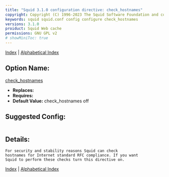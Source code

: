 ```yaml
---
title: "Squid 3.1.0 configuration directive: check_hostnames"
copyright: Copyright (C) 1996-2023 The Squid Software Foundation and contributors
keywords: squid squid.conf config configure check_hostnames
versions: 3.1.0
proiduct: Squid Web cache
permissions: GNU GPL v2
# showMiniToc: true
---
```

[Index](index#toc_check_hostnames) | [Alphabetical Index](index_all#toc_check_hostnames)

## Option Name:
[check_hostnames](#check_hostnames)
 * **Replaces:** 
 * **Requires:** 
 * **Default Value:** check_hostnames off


## Suggested Config:
```plaintext

```

## Details:

	For security and stability reasons Squid can check
	hostnames for Internet standard RFC compliance. If you want
	Squid to perform these checks turn this directive on.



[Index](index#toc_check_hostnames) | [Alphabetical Index](index_all#toc_check_hostnames)

